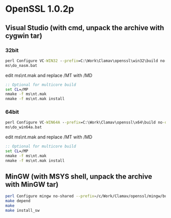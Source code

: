 # OpenSSL 1.0.2p

## Visual Studio (with cmd, unpack the archive with cygwin tar)

### 32bit
```bat
perl Configure VC-WIN32 --prefix=C:\Work\Clamav\openssl\win32\build no-dynamic-engine
ms\do_nasm.bat
```

edit ms\nt.mak and replace /MT with /MD

```bat
:: Optional for multicore build
set CL=/MP
nmake -f ms\nt.mak
nmake -f ms\nt.mak install
```


### 64bit
```bat
perl Configure VC-WIN64A --prefix=C:\Work\Clamav\openssl\x64\build no-dynamic-engine
ms\do_win64a.bat
```

edit ms\nt.mak and replace /MT with /MD

```bat
:: Optional for multicore build
set CL=/MP
nmake -f ms\nt.mak
nmake -f ms\nt.mak install
```


## MinGW (with MSYS shell, unpack the archive with MinGW tar)
```sh
perl Configure mingw no-shared --prefix=/c/Work/Clamav/openssl/mingw/build no-dynamic-engine
make depend
make
make install_sw
```
